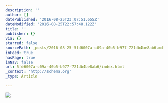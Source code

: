 ```yaml
---
description: ''
author: []
datePublished: '2016-08-25T23:07:51.655Z'
dateModified: '2016-08-25T22:57:48.122Z'
title: ''
publisher: {}
via: {}
starred: false
sourcePath: _posts/2016-08-25-5fd6007a-c09a-40b5-b977-721db4be8ab6.md
inFeed: true
hasPage: true
inNav: false
url: 5fd6007a-c09a-40b5-b977-721db4be8ab6/index.html
_context: 'http://schema.org'
_type: Article

---
```

![](https://the-grid-user-content.s3-us-west-2.amazonaws.com/15f545f2-5a27-4709-bf5f-23cb9c389d2f.jpg)